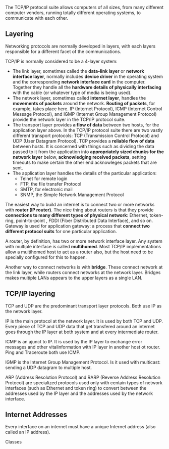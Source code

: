  The TCP/IP protocol suite allows computers of all sizes, from many different computer vendors, running totally different operating systems, to communicate with each other.  
  
## Layering
  Networking protocols are normally developed in layers, with each layers responsible for a different facet of the communications.  
  
  TCP/IP is normally considered to be a 4-layer system:
  * The link layer, sometimes called the **data-link layer** or **network interface layer**, normally includes **device driver** in the operating system and the corresponding **network interface card** in the computer. Together they handle all the **hardware details of physically interfacing** with the cable (or whatever type of media is being used).
  * The network layer, sometimes called **internet layer**, handles the **movements of packets** around the network. **Routing of packets**, for example, takes place here. IP (Internet Protocol), ICMP (Internet Control Message Protocol), and IGMP (Internet Group Management Protocol) provide the network layer in the TCP/IP protocol suite.
  * The transport layer provides **a flow of data** between two hosts, for the application layer above. In the TCP/IP protocol suite there are two vastly different transport protocols: TCP (Transmission Control Protocol) and UDP (User Datagram Protocol). TCP provides a **reliable flow of data** between hosts. It is concerned with things such as dividing the data passed to it from the application into **appropriately sized chunks for the network layer** below, **acknowledging received packets**, setting timeouts to make certain the other end acknowleges packets that are sent.
  * The application layer handles the details of the particular application: 
    * Telnet for remote login
    * FTP, the file transfer Protocol
    * SMTP, for electronic mail
    * SNMP, the Simple Network Management Protocol
    
  The easiest way to build an internet is to connect two or more networks with **router (IP router)**. The nice thing about routers is that they provide **connections to many different types of physical network**: Ethernet, token-ring, point-to-point , FDDI (Fiber Distributed Data Interface), and so on.    
  Gateway is used for application gateway: a process that **connect two different protocol suits** for one particular application.
  
  A router, by definition, has two or more network interface layer. Any system with multiple interface is called **multihomed**. Most TCP/IP implementations allow a multihomed host to act as a router also, but the host need to be specially configured for this to happen.
  
  Another way to connect networks is with **bridge**. These connect network at the link layer, while routers connect networks at the network layer. Bridges makes multiple LANs appears to the upper layers as a single LAN.
  
## TCP/IP layering
  TCP and UDP are the predominant transport layer protocols. Both use IP as the network layer.  
  
  IP is the main protocol at the network layer. It is used by both TCP and UDP. Every piece of TCP and UDP data that get transfered around an internet goes through the IP layer at both system and at every intermediate router.  
  
  ICMP is an ajunct to IP. It is used by the IP layer to exchange error messages and other vitalinformation with IP layer in another host ot router. Ping and   Traceroute both use ICMP. 
  
  IGMP is the Internet Group Management Protocol. Is it used with multicast: sending a UDP datagram to multiple host.
  
  ARP (Address Resolution Protocol) and RARP (Reverse Address Resolution Protocol) are specialized protocols used only with centain types of network interfaces (such as Ethernet and token ring) to convert between the addresses used by the IP layer and the addresses used by the network interface.
  
## Internet Addresses
  Every interface on an internet must have a unique Internet address (also called an IP address).
  
  Classes
